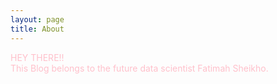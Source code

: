 ```yaml
---
layout: page
title: About
---
```


<p class="message" style="color:pink;">
HEY THERE!! 
 <br/> This Blog belongs to the future data scientist Fatimah Sheikho.
  
</p>


